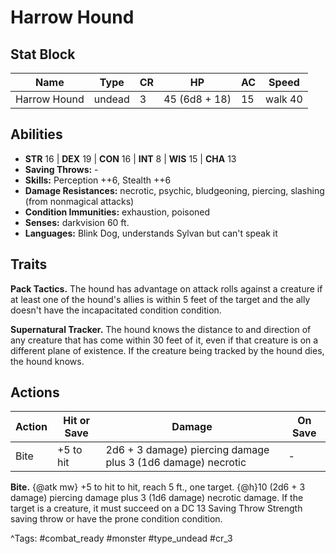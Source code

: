 # Harrow Hound

## Stat Block

| Name | Type | CR | HP | AC | Speed |
|------|------|----|----|----|-------|
| Harrow Hound | undead | 3 | 45 (6d8 + 18) | 15 | walk 40 |

## Abilities

- **STR** 16 | **DEX** 19 | **CON** 16 | **INT** 8 | **WIS** 15 | **CHA** 13
- **Saving Throws:** -  
- **Skills:** Perception ++6, Stealth ++6  
- **Damage Resistances:** necrotic, psychic, bludgeoning, piercing, slashing (from nonmagical attacks)  
- **Condition Immunities:** exhaustion, poisoned  
- **Senses:** darkvision 60 ft.  
- **Languages:** Blink Dog, understands Sylvan but can't speak it

## Traits

**Pack Tactics.** The hound has advantage on attack rolls against a creature if at least one of the hound's allies is within 5 feet of the target and the ally doesn't have the incapacitated condition condition.

**Supernatural Tracker.** The hound knows the distance to and direction of any creature that has come within 30 feet of it, even if that creature is on a different plane of existence. If the creature being tracked by the hound dies, the hound knows.


## Actions

| Action | Hit or Save | Damage | On Save |
|--------|--------------|--------|----------|
| Bite | +5 to hit | 2d6 + 3 damage) piercing damage plus 3 (1d6 damage) necrotic | - |

**Bite.** {@atk mw} +5 to hit to hit, reach 5 ft., one target. {@h}10 (2d6 + 3 damage) piercing damage plus 3 (1d6 damage) necrotic damage. If the target is a creature, it must succeed on a DC 13 Saving Throw Strength saving throw or have the prone condition condition.


^Tags: #combat_ready #monster #type_undead #cr_3